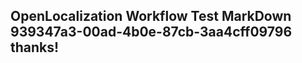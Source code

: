 <properties
ms.topic="hero-topic"
ms.test1="hero-topic"
ms.test2="test"/>

## OpenLocalization Workflow Test MarkDown 939347a3-00ad-4b0e-87cb-3aa4cff09796 thanks!
